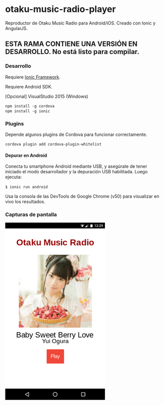 # otaku-music-radio-player
Reproductor de Otaku Music Radio para Android/iOS. Creado con Ionic y AngularJS.

## ESTA RAMA CONTIENE UNA VERSIÓN EN DESARROLLO. No está listo para compilar.

### Desarrollo

Requiere [Ionic Framework](http://ionicframework.com/getting-started/).

Requiere Android SDK.

[Opcional] VisualStudio 2015 (Windows)

    npm install -g cordova
    npm install -g ionic

### Plugins

Depende algunos plugins de Cordova para funcionar correctamente.

    cordova plugin add cordova-plugin-whitelist

#### Depurar en Android

Conecta tu smartphone Android mediante USB, y asegúrate de tener iniciado el modo desarrollador y la depuración USB habilitada. Luego ejecuta:

`$ ionic run android`

Usa la consola de las DevTools de Google Chrome (v50) para visualizar en vivo los resultados.

### Capturas de pantalla

![](screenshot.png)
